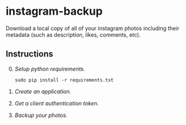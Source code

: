 instagram-backup
================

Download a local copy of all of your instagram photos including their metadata
(such as description, likes, comments, etc).

## Instructions

0.  *Setup python requirements.*

    ```
    sudo pip install -r requirements.txt
    ```

1.  *Create an application.*

2.  *Get a client authentication token.*

3.  *Backup your photos.*
